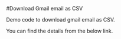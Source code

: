 #Download Gmail email as CSV 

Demo code to download gmail email as CSV.

You can find the details from the below link. 

